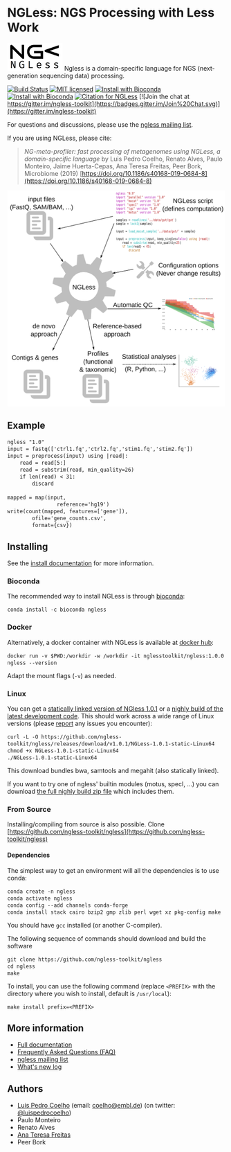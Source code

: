 # NGLess: NGS Processing with Less Work

![NGLess logo](NGLess-logo-128x64.png) Ngless is a domain-specific language for
NGS (next-generation sequencing data) processing.

[![Build Status](https://travis-ci.com/ngless-toolkit/ngless.svg?branch=master)](https://travis-ci.com/ngless-toolkit/ngless)
[![MIT licensed](https://img.shields.io/badge/license-MIT-blue.svg)](https://raw.githubusercontent.com/hyperium/hyper/master/LICENSE)
[![Install with Bioconda](https://anaconda.org/bioconda/ngless/badges/installer/conda.svg)](https://anaconda.org/bioconda/ngless)
[![Install with Bioconda](https://anaconda.org/bioconda/ngless/badges/downloads.svg)](https://anaconda.org/bioconda/ngless)
[![Citation for NGLess](https://img.shields.io/badge/CITATION-DOI%3A10.1186%252Fs40168--019--0684--8-brightgreen.svg)](https://doi.org/10.1186/s40168-019-0684-8)
[![Join the chat at https://gitter.im/ngless-toolkit](https://badges.gitter.im/Join%20Chat.svg)](https://gitter.im/ngless-toolkit)


For questions and discussions, please use the [ngless mailing
list](https://groups.google.com/forum/#!forum/ngless).

If you are using NGLess, please cite:

> _NG-meta-profiler: fast processing of metagenomes using NGLess, a
> domain-specific language_ by Luis Pedro Coelho, Renato Alves, Paulo Monteiro,
> Jaime Huerta-Cepas, Ana Teresa Freitas, Peer Bork, Microbiome (2019)
> [https://doi.org/10.1186/s40168-019-0684-8](https://doi.org/10.1186/s40168-019-0684-8)

![NGLess cartoon](docs/NGLess-cartoon.svg)

## Example

    ngless "1.0"
    input = fastq(['ctrl1.fq','ctrl2.fq','stim1.fq','stim2.fq'])
    input = preprocess(input) using |read|:
        read = read[5:]
        read = substrim(read, min_quality=26)
        if len(read) < 31:
            discard

    mapped = map(input,
                    reference='hg19')
    write(count(mapped, features=['gene']),
            ofile='gene_counts.csv',
            format={csv})

## Installing

See the [install documentation](https://ngless.embl.de/install.html) for more
information.

### Bioconda

The recommended way to install NGLess is through
[bioconda](http://bioconda.github.io):

    conda install -c bioconda ngless 

### Docker

Alternatively, a docker container with NGLess is available at
[docker hub](https://hub.docker.com/r/nglesstoolkit/ngless):

    docker run -v $PWD:/workdir -w /workdir -it nglesstoolkit/ngless:1.0.0 ngless --version

Adapt the mount flags (``-v``) as needed.

### Linux

You can get a [statically linked version of
NGless
1.0.1](https://github.com/ngless-toolkit/ngless/releases/download/v1.0.1/NGLess-1.0.1-static-Linux64)
or a [nighly build of the latest development
code](https://gitlab.com/ngless/ngless/builds/artifacts/master/raw/bin/ngless?job=build-and-test-ubuntu).
This should work across a wide range of Linux versions (please
[report](https://github.com/ngless-toolkit/ngless/issues) any issues you encounter):

    curl -L -O https://github.com/ngless-toolkit/ngless/releases/download/v1.0.1/NGLess-1.0.1-static-Linux64
    chmod +x NGLess-1.0.1-static-Linux64
    ./NGLess-1.0.1-static-Linux64

This download bundles bwa, samtools and megahit (also statically linked).

If you want to try one of ngless' builtin modules (motus, specI, ...) you can
download [the full nighly build zip
file](https://gitlab.com/ngless/ngless/builds/artifacts/master/download?job=build-and-test-ubuntu)
which includes them.

### From Source

Installing/compiling from source is also possible. Clone
[https://github.com/ngless-toolkit/ngless](https://github.com/ngless-toolkit/ngless)

#### Dependencies

The simplest way to get an environment will all the dependencies is to use conda:

    conda create -n ngless
    conda activate ngless
    conda config --add channels conda-forge
    conda install stack cairo bzip2 gmp zlib perl wget xz pkg-config make

You should have `gcc` installed (or another C-compiler).

The following sequence of commands should download and build the software

    git clone https://github.com/ngless-toolkit/ngless
    cd ngless
    make

To install, you can use the following command (replace `<PREFIX>` with
the directory where you wish to install, default is `/usr/local`):

    make install prefix=<PREFIX>

## More information

- [Full documentation](https://ngless.embl.de/)
- [Frequently Asked Questions (FAQ)](https://ngless.embl.de/faq.html)
- [ngless mailing list](https://groups.google.com/forum/#!forum/ngless)
- [What's new log](https://ngless.embl.de/whatsnew.html)

## Authors

- [Luis Pedro Coelho](http://luispedro.org) (email: [coelho@embl.de](mailto:coelho@embl.de)) (on twitter: [@luispedrocoelho](https://twitter.com/luispedrocoelho))
- Paulo Monteiro
-  Renato Alves
- [Ana Teresa Freitas](http://web.tecnico.ulisboa.pt/ana.freitas/)
-  Peer Bork

